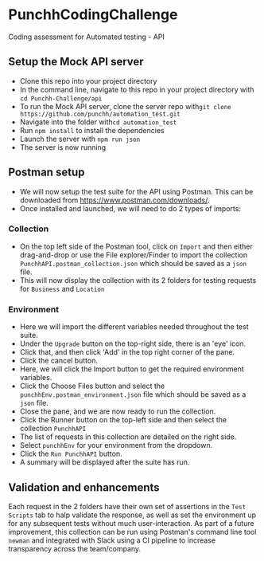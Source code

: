 # PunchhCodingChallenge
Coding assessment for Automated testing - API

## Setup the Mock API server
- Clone this repo into your project directory
- In the command line, navigate to this repo in your project directory with `cd Punchh-Challenge/api`
- To run the Mock API server, clone the server repo with`git clone https://github.com/punchh/automation_test.git`
- Navigate into the folder with`cd automation_test`
- Run `npm install` to install the dependencies
- Launch the server with `npm run json`
- The server is now running

## Postman setup
- We will now setup the test suite for the API using Postman. This can be downloaded from https://www.postman.com/downloads/.
- Once installed and launched, we will need to do 2 types of imports:
### Collection
  - On the top left side of the Postman tool, click on `Import` and then either drag-and-drop or use the File explorer/Finder to import the collection `PunchhAPI.postman_collection.json` which should be saved as a `json` file.
  - This will now display the collection with its 2 folders for testing requests for `Business` and `Location`
  ### Environment
  - Here we will import the different variables needed throughout the test suite.
  - Under the `Upgrade` button on the top-right side, there is an 'eye' icon.
  - Click that, and then click 'Add' in the top right corner of the pane.
  - Click the cancel button.
  - Here, we will click the Import button to get the required environment variables.
  - Click the Choose Files button and select the `punchhEnv.postman_environment.json` file which should be saved as a `json` file.
  - Close the pane, and we are now ready to run the collection.
- Click the Runner button on the top-left side and then select the collection `PunchhAPI`
- The list of requests in this collection are detailed on the right side.
- Select `punchhEnv` for your environment from the dropdown.
- Click the `Run PunchhAPI` button.
- A summary will be displayed after the suite has run.

## Validation and enhancements
Each request in the 2 folders have their own set of assertions in the `Test Scripts` tab to halp validate the response, as well as set the environment up for any subsequent tests without much user-interaction. As part of a future improvement, this collection can be run using Postman's command line tool `newman` and integrated with Slack using a CI pipeline to increase transparency across the team/company.
